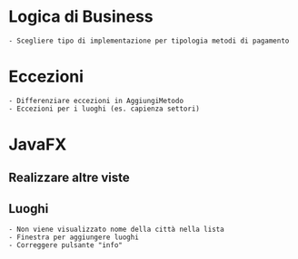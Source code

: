 # Logica di Business
	- Scegliere tipo di implementazione per tipologia metodi di pagamento
	
# Eccezioni
	- Differenziare eccezioni in AggiungiMetodo
	- Eccezioni per i luoghi (es. capienza settori)
	
# JavaFX
## Realizzare altre viste

## Luoghi
	- Non viene visualizzato nome della città nella lista
	- Finestra per aggiungere luoghi
	- Correggere pulsante "info"